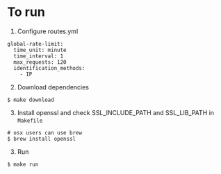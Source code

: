 # To run

1. Configure routes.yml
```
global-rate-limit:
  time_unit: minute
  time_interval: 1
  max_requests: 120
  identification_methods:
    - IP
```

2. Download dependencies
```
$ make download
```

3. Install openssl and check SSL_INCLUDE_PATH and SSL_LIB_PATH in `Makefile`
```
# osx users can use brew
$ brew install openssl 
```

3. Run
```
$ make run
```